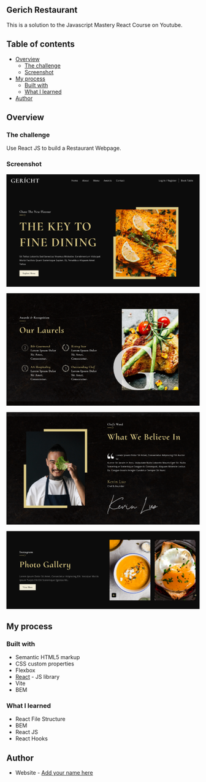 ## Gerich Restaurant

This is a solution to the Javascript Mastery React Course on Youtube.

## Table of contents

- [Overview](#overview)
  - [The challenge](#the-challenge)
  - [Screenshot](#screenshot)
- [My process](#my-process)
  - [Built with](#built-with)
  - [What I learned](#what-i-learned)
- [Author](#author)


## Overview

### The challenge

Use React JS to build a Restaurant Webpage.

### Screenshot

![](/src/assets/Screenshot%202023-04-05%20at%2015-16-59%20Gerich%20Restaurant.png)

![](/src/assets/Screenshot%202023-04-05%20at%2015-22-19%20Gerich%20Restaurant.png)

![](/src/assets/Screenshot%202023-04-05%20at%2015-22-40%20Gerich%20Restaurant.png)

![](/src/assets/Screenshot%202023-04-05%20at%2015-23-05%20Gerich%20Restaurant.png)


## My process

### Built with

- Semantic HTML5 markup
- CSS custom properties
- Flexbox
- [React](https://reactjs.org/) - JS library
- Vite
- BEM

### What I learned

- React File Structure
- BEM
- React JS
- React Hooks

## Author

- Website - [Add your name here](https://www.your-site.com)




